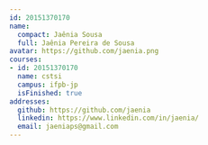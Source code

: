 ```yaml
---
id: 20151370170
name:
  compact: Jaênia Sousa
  full: Jaênia Pereira de Sousa
avatar: https://github.com/jaenia.png
courses:
- id: 20151370170
  name: cstsi
  campus: ifpb-jp
  isFinished: true
addresses:
  github: https://github.com/jaenia
  linkedin: https://www.linkedin.com/in/jaenia/
  email: jaeniaps@gmail.com
---
```

